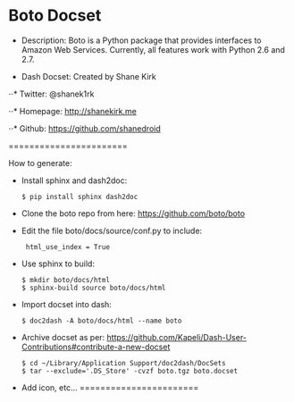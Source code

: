 Boto Docset
=======================
* Description: Boto is a Python package that provides interfaces to Amazon Web Services. Currently, all features work with Python 2.6 and 2.7.

* Dash Docset: Created by Shane Kirk

⋅⋅* Twitter: @shanek1rk

⋅⋅* Homepage: http://shanekirk.me

⋅⋅* Github: https://github.com/shanedroid

=======================

How to generate:

* Install sphinx and dash2doc:

	```
    $ pip install sphinx dash2doc
 	```
* Clone the boto repo from here: https://github.com/boto/boto

* Edit the file boto/docs/source/conf.py to include:
	```
     html_use_index = True
 	```

* Use sphinx to build:
	```
    $ mkdir boto/docs/html
    $ sphinx-build source boto/docs/html
 	```

* Import docset into dash:
	```
	$ doc2dash -A boto/docs/html --name boto
 	```

* Archive docset as per: https://github.com/Kapeli/Dash-User-Contributions#contribute-a-new-docset
	```
	$ cd ~/Library/Application Support/doc2dash/DocSets
	$ tar --exclude='.DS_Store' -cvzf boto.tgz boto.docset
 	```
 	
* Add icon, etc...
=======================
